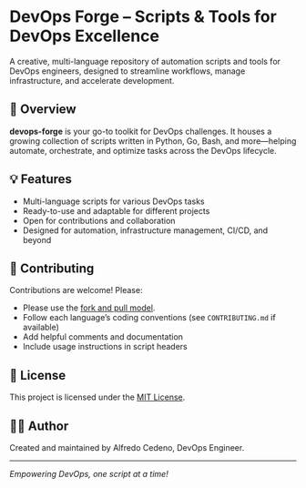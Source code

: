 # DevOps Forge – Scripts & Tools for DevOps Excellence

A creative, multi-language repository of automation scripts and tools for DevOps engineers, designed to streamline workflows, manage infrastructure, and accelerate development.

## 🚀 Overview

**devops-forge** is your go-to toolkit for DevOps challenges. It houses a growing collection of scripts written in Python, Go, Bash, and more—helping automate, orchestrate, and optimize tasks across the DevOps lifecycle.


## 💡 Features

- Multi-language scripts for various DevOps tasks
- Ready-to-use and adaptable for different projects
- Open for contributions and collaboration
- Designed for automation, infrastructure management, CI/CD, and beyond

## 🤝 Contributing

Contributions are welcome! Please:
- Please use the [fork and pull model](https://shorturl.at/Bgpu5).
- Follow each language’s coding conventions (see `CONTRIBUTING.md` if available)
- Add helpful comments and documentation
- Include usage instructions in script headers

## 📜 License

This project is licensed under the [MIT License](LICENSE).

## 👨‍💻 Author

Created and maintained by Alfredo Cedeno, DevOps Engineer.

---

*Empowering DevOps, one script at a time!*
